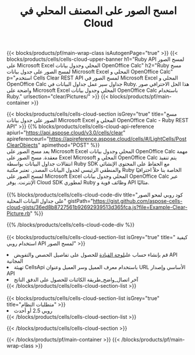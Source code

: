 ﻿---
title:  امسح الصور على المصنف المحلي في Cloud
description: Cloud APIs & SDKs لمحو الصور على Microsoft Excel & OpenOffice Calc. امسح الصور على جداول البيانات المحلية بواسطة Cells Cloud API. تدعم SDK أنواع لغات التطوير. وهي تشمل Android و C# و Go و Java و NodeJS و Perl و PHP و Python و Ruby و swift.
url: /ar/ruby/clear/pictures/
---
{{< blocks/products/pf/main-wrap-class isAutogenPage="true" >}}
{{< blocks/products/cells/cells-cloud-upper-banner h1="Ruby API لمسح الصور على Microsoft Excel المحلي وجدول بيانات OpenOffice Calc" h2="Ruby مسح لمسح الصور على جدول بيانات Microsoft Excel المحلي و OpenOffice Calc" p="استخدم Cells Clear REST API لمسح الصور في Microsoft Excel المحلي و OpenOffice Calc جداول سير عمل جداول البيانات في Ruby. هذا الحل الاحترافي صور واضحة على Microsoft Excel المحلي وجدول بيانات OpenOffice Calc باستخدام Ruby." urlsection="clear/Pictures/" >}}
{{< blocks/products/pf/main-container >}}

{{< blocks/products/cells/cells-cloud-section isGrey="true" title="مسح الصور على جدول بيانات Microsoft Excel المحلي و OpenOffice Calc - Ruby REST API" >}}
{{% blocks/products/cells/cells-cloud-api-reference apiurl="https://api.aspose.cloud/v3.0/cells/clear" apireferenceurl="https://apireference.aspose.cloud/cells/#/LightCells/PostClearObjects" apimethod="POST" %}}
<br/>
يعد مسح الصور على Microsoft Excel المحلي وجدول بيانات OpenOffice Calc مهمة معقدة. مسح الصور على Excel Microsoft المحلي و OpenOffice Calc يتم تنفيذ انتقالات جداول البيانات بواسطة Ruby SDK مع الحفاظ على المحتوى الإنشائي والمنطقي الرئيسي لجدول البيانات المصدر. تعتبر مكتبة Ruby الخاصة بنا حلاً احترافيًا لمسح الصور على Microsoft Excel المحلي وجدول بيانات OpenOffice Calc عبر الإنترنت. يوفر Cloud SDK لمطوري Ruby وظائف قوية و API مثاليًا.
<br/>
<br/>
{{% blocks/products/cells/cells-cloud-code-div title="كود روبي لمحو الصور على جداول البيانات المحلية" gistPath="https://gist.github.com/aspose-cells-cloud-gists/36ed8b8727561b92692939513d365fca.js?file=Example-Clear-Picture.rb" %}}
  
{{% /blocks/products/cells/cells-cloud-code-div %}}
<br/>
<br/>
{{< blocks/products/cells/cells-cloud-section-list isGrey="true" title=" كيفية استخدام روبي API لمسح الصور" >}}
<li> قم بإنشاء حساب على<a href="https://dashboard.aspose.cloud/">لوحة القيادة</a> للحصول على تفاصيل الحصص والتفويض API المجانية</li>
<li>تهيئة CellsApi باستخدام معرف العميل وسر العميل وعنوان URL الأساسي وإصدار API</li>
<li>آخر اتصال_واضح_طريقة الكائنات للحصول على الدفق الناتج</li>
{{< /blocks/products/cells/cells-cloud-section-list >}}
<br/>
<br/>
{{< blocks/products/cells/cells-cloud-section-list isGrey="true" title="متطلبات النظام" >}}
<li>روبي 2.5 أو أحدث</li>
{{< /blocks/products/cells/cells-cloud-section-list >}}

{{< /blocks/products/cells/cells-cloud-section >}}

{{< /blocks/products/pf/main-container >}}
{{< /blocks/products/pf/main-wrap-class >}}
